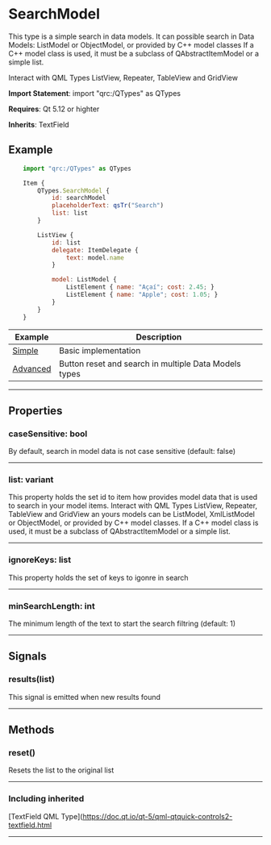 # SearchModel

This type is a simple search in data models.
It can possible search in Data Models: ListModel or ObjectModel, or provided
by C++ model classes If a C++ model class is used, it must be a subclass of
QAbstractItemModel or a simple list.

Interact with QML Types ListView, Repeater, TableView and GridView

**Import Statement**: import "qrc:/QTypes" as QTypes

**Requires**: Qt 5.12 or highter

**Inherits**: TextField


## Example

```js
    import "qrc:/QTypes" as QTypes

    Item {
        QTypes.SearchModel {
            id: searchModel
            placeholderText: qsTr("Search")
            list: list
        }

        ListView {
            id: list
            delegate: ItemDelegate {
                text: model.name
            }

            model: ListModel {
                ListElement { name: "Açaí"; cost: 2.45; }
                ListElement { name: "Apple"; cost: 1.05; }
            }
        }
    }
```

| Example   | Description |
| ------ | ------ |
| [Simple](https://github.com/RicGuerra/QTypes/tree/master/Examples/SearchModel/Simple.qml)           | Basic implementation
| [Advanced](https://github.com/RicGuerra/QTypes/tree/master/Examples/SearchModel/Advanced.qml)         | Button reset and search in multiple Data Models types


----

## Properties

### caseSensitive: bool

By default, search in model data is not case sensitive (default: false)

----

### list: variant

This property holds the set id to item how provides model data that is used to search in your model items.
Interact with QML Types ListView, Repeater, TableView and GridView an yours models can be ListModel, XmlListModel or ObjectModel, or provided by C++ model classes.
If a C++ model class is used, it must be a subclass of QAbstractItemModel or a simple list.

----

### ignoreKeys: list<String>

This property holds the set of keys to igonre in search

---

### minSearchLength: int

The minimum length of the text to start the search filtring (default: 1)

----


## Signals

### results(list)

This signal is emitted when new results found

----

## Methods

### reset()

Resets the list to the original list

-----

### Including inherited
 [TextField QML Type](https://doc.qt.io/qt-5/qml-qtquick-controls2-textfield.html

----

